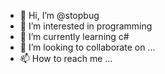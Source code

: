 - 👋 Hi, I’m @stopbug
- 👀 I’m interested in programming
- 🌱 I’m currently learning c#
- 💞️ I’m looking to collaborate on ...
- 📫 How to reach me ...

<!---
stopbug/stopbug is a ✨ special ✨ repository because its `README.md` (this file) appears on your GitHub profile.
You can click the Preview link to take a look at your changes.
--->
